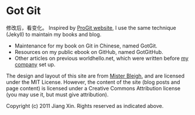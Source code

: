 Got Git
=======

修改后，看变化。
Inspired by [ProGit website](http://progit.org/), I use the same technique (Jekyll) to maintain my books and blog.

* Maintenance for my book on Git in Chinese, named GotGit.
* Resources on my public ebook on GitHub, named GotGitHub.
* Other articles on previous worldhello.net, which were written before [my company](http://www.ossxp.com) set up.

The design and layout of this site are from [Mister Bleigh](http://www.mbleigh.com/), and are licensed under the MIT License. However, the content of the site (blog posts and page content) is licensed under a Creative Commons Attribution license (you may use it, but must give attribution).

Copyright (c) 2011 Jiang Xin. Rights reserved as indicated above.
